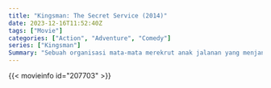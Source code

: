 ```yaml
---
title: "Kingsman: The Secret Service (2014)"
date: 2023-12-16T11:52:40Z
tags: ["Movie"]
categories: ["Action", "Adventure", "Comedy"]
series: ["Kingsman"]
Summary: "Sebuah organisasi mata-mata merekrut anak jalanan yang menjanjikan ke dalam program pelatihan badan tersebut, sementara ancaman global muncul dari seorang jenius teknologi yang sinting."
---
```


<mux-player stream-type="on-demand"
src="https://kp3d-my.sharepoint.com/personal/ryoo_kp3d_onmicrosoft_com/_layouts/15/download.aspx?share=Efp2Lv6c7QFGtmdBNxWTgYMBM5GTyrmIhBx7wmFYqKmpHQ" prefer-playback="mse" controls>

</mux-player>


{{< movieinfo id="207703" >}}

<script src="https://cdn.jsdelivr.net/npm/@mux/mux-player"></script>

 <script type="application/ld+json ">
{
"@context": "https://schema.org/",
"@type": "VideoObject",
"name": "Kingsman: The Secret Service (2014)",
"contentUrl": "https://stream.mux.com/00MBYJwzsCE76Sw800hGigyVLkp00Gg4e19A01tZMcZk67E.m3u8",
"thumbnailUrl": "https://www.themoviedb.org/t/p/original/7KH0ItqWpQUSwS2E8jYiDoMU7Wb.jpg?width=314&fit_mode=preserve&time=25",
"uploadDate": "2023-11-11T17:00:49Z",
}

</script>
